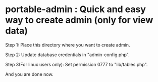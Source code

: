 # portable-admin : Quick and easy way to create admin (only for view data)

Step 1: Place this directory where you want to create admin.

Step 2: Update database credentials in "admin-config.php".

Step 3(For linux users only): Set permission 0777 to "lib/tables.php".

And you are done now.
